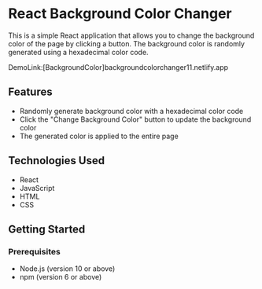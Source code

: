 # React Background Color Changer

This is a simple React application that allows you to change the background color of the page by clicking a button. The background color is randomly generated using a hexadecimal color code.

DemoLink:[BackgroundColor]backgroundcolorchanger11.netlify.app

## Features

- Randomly generate background color with a hexadecimal color code
- Click the "Change Background Color" button to update the background color
- The generated color is applied to the entire page

## Technologies Used

- React
- JavaScript
- HTML
- CSS

## Getting Started

### Prerequisites

- Node.js (version 10 or above)
- npm (version 6 or above)
